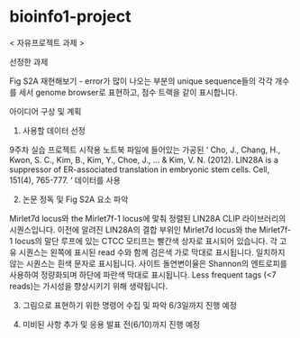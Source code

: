 # bioinfo1-project
< 자유프로젝트 과제 >

선정한 과제

Fig S2A 재현해보기 - error가 많이 나오는 부분의 unique sequence들의 각각 개수를 세서 genome browser로 표현하고, 점수 트랙을 같이 표시합니다.

아이디어 구상 및 계획

1. 사용할 데이터 선정 

9주차 실습 프로젝트 시작용 노트북 파일에 들어있는 가공된 ‘ Cho, J., Chang, H., Kwon, S. C., Kim, B., Kim, Y., Choe, J., ... & Kim, V. N. (2012). LIN28A is a suppressor of ER-associated translation in embryonic stem cells. Cell, 151(4), 765-777. ‘ 데이터를 사용

2. 논문 정독 및 Fig S2A 요소 파악

Mirlet7d locus와 the Mirlet7f-1 locus에 맟춰 정렬된 LIN28A CLIP 라이브러리의 시퀀스입니다. 이전에 알려진 LIN28A의 결합 부위인 Mirlet7d locus와 the Mirlet7f-1 locus의 말단 루프에 있는 CTCC 모티프는 빨간색 상자로 표시되어 있습니다. 각 고유 시퀀스는 왼쪽에 표시된 read 수와 함께 검은색 가로 막대로 표시됩니다. 일치하지 않는 시퀀스는 흰색 문자로 표시됩니다. 사이트 돌연변이율은 Shannon의 엔트로피를 사용하여 정량화되며 하단에 파란색 막대로 표시됩니다. Less frequent tags (<7 reads)는 가시성을 향상시키기 위해 생략됩니다.

3. 그림으로 표현하기 위한 명령어 수집 및 파악
6/3일까지 진행 예정

4. 미비된 사항 추가 및 응용
발표 전(6/10)까지 진행 예정
